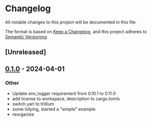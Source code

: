 # Changelog
All notable changes to this project will be documented in this file.

The format is based on [Keep a Changelog](https://keepachangelog.com/en/1.0.0/),
and this project adheres to [Semantic Versioning](https://semver.org/spec/v2.0.0.html).

## [Unreleased]

## [0.1.0](https://github.com/jbr/yari/releases/tag/yari-cli-v0.1.0) - 2024-04-01

### Other
- Update env_logger requirement from 0.10.1 to 0.11.0
- add license to workspace, description to cargo.tomls
- switch yari to trillium
- some tidying, started a "simple" example
- reorganize
